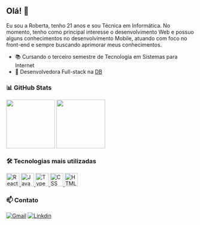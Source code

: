 ## Olá! 👋

Eu sou a Roberta, tenho 21 anos e sou Técnica em Informática. No momento, tenho como principal interesse o desenvolvimento Web e possuo alguns conhecimentos no desenvolvimento Mobile, atuando com foco no front-end e sempre buscando aprimorar meus conhecimentos.

- :books: Cursando o terceiro semestre de Tecnologia em Sistemas para Internet
- :briefcase: Desenvolvedora Full-stack na <a href="https://db.tec.br/">DB</a>


### 📊 GitHub Stats 

<div>
  <img align="center" height="130em" src="https://github-readme-stats.vercel.app/api?username=roazambuja&show_icons=true&theme=swift&hide=stars&include_all_commits=true&hide_title=true"/>
  <img align="center" height="130em" src="https://github-readme-stats.vercel.app/api/top-langs/?username=roazambuja&layout=compact&theme=swift&langs_count=4"/>
</div>

### 🛠️ Tecnologias mais utilizadas
<div>
  <a href="https://pt-br.reactjs.org/"> <img height="35" width="35" alt="React" src="https://cdn.jsdelivr.net/gh/devicons/devicon/icons/react/react-original.svg" /> </a>
  <a href="https://www.javascript.com/"> <img height="35" width="35" alt="JavaScript" src="https://cdn.jsdelivr.net/gh/devicons/devicon/icons/javascript/javascript-original.svg" /> </a>
  <a href="https://www.typescriptlang.org/"> <img height="35" width="35" alt="TypeScript" src="https://cdn.jsdelivr.net/gh/devicons/devicon/icons/typescript/typescript-original.svg" /> </a>
  <a href="https://developer.mozilla.org/pt-BR/docs/Web/CSS"> <img height="35" width="35" alt="CSS" src="https://cdn.jsdelivr.net/gh/devicons/devicon/icons/css3/css3-original.svg" /> </a>
  <a href="https://developer.mozilla.org/pt-BR/docs/Web/HTML/"> <img height="35" width="35" alt="HTML" src="https://cdn.jsdelivr.net/gh/devicons/devicon/icons/html5/html5-original.svg" /></a> 
</div>


### 📫 Contato 

[![Gmail](https://img.shields.io/badge/Gmail-D14836?style=for-the-badge&logo=gmail&logoColor=white)](mailto:robertaazambujalima@gmail.com)
[![Linkdin](https://img.shields.io/badge/LinkedIn-0077B5?style=for-the-badge&logo=linkedin&logoColor=white)](https://www.linkedin.com/in/roberta-azambuja-lima-109376213/)

